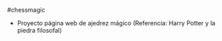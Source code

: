 #chessmagic

- Proyecto página web de ajedrez mágico
  (Referencia: Harry Potter y la piedra filosofal)
